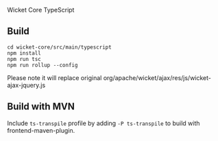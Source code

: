 Wicket Core TypeScript

## Build
```cd wicket-core/src/main/typescript```  
```npm install```  
```npm run tsc```  
```npm run rollup --config``` 

Please note it will replace original org/apache/wicket/ajax/res/js/wicket-ajax-jquery.js

## Build with MVN
Include `ts-transpile` profile by adding `-P ts-transpile` to build with frontend-maven-plugin.
